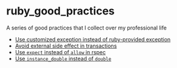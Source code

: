 # ruby_good_practices
A series of good practices that I collect over my professional life

- [Use customized exception instead of ruby-provided
exception](customized_exception_class.md)
- [Avoid external side effect in
transactions](external_side_effect_in_transaction.md)
- [Use `expect` instead of `allow` in rspec](expect_vs_allow.md)
- [Use `instance_double` instead of `double`](verify_double.md)
